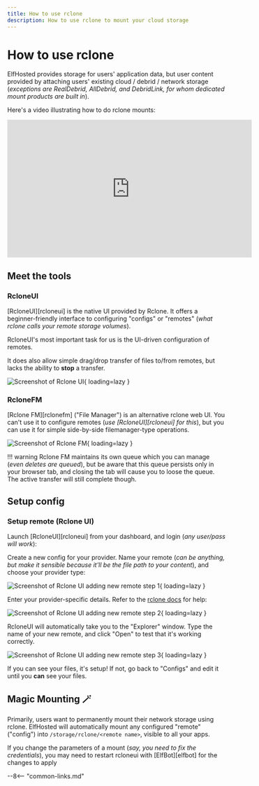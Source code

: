 ```yaml
---
title: How to use rclone
description: How to use rclone to mount your cloud storage
---
```


# How to use rclone

ElfHosted provides storage for users' application data, but user content provided by attaching users' existing cloud / debrid / network storage (*exceptions are RealDebrid, AllDebrid, and DebridLink, for whom dedicated mount products are built in*).

Here's a video illustrating how to do rclone mounts:

<iframe width="560" height="315" src="https://www.youtube.com/embed/wp6z0zTXkOI?si=sD80tgoA21xihOsb" title="YouTube video player" frameborder="0" allow="accelerometer; autoplay; clipboard-write; encrypted-media; gyroscope; picture-in-picture; web-share" referrerpolicy="strict-origin-when-cross-origin" allowfullscreen></iframe>

## Meet the tools

### RcloneUI

[RcloneUI][rcloneui] is the native UI provided by Rclone. It offers a beginner-friendly interface to configuring "configs" or "remotes" (*what rclone calls your remote storage volumes*). 

RcloneUI's most important task for us is the UI-driven configuration of remotes.

It does also allow simple drag/drop transfer of files to/from remotes, but lacks the ability to **stop** a transfer.

![Screenshot of Rclone UI](/images/screenshots/rcloneui.png){ loading=lazy }

### RcloneFM

[Rclone FM][rclonefm] ("File Manager") is an alternative rclone web UI. You can't use it to configure remotes (*use [RcloneUI][rcloneui] for this*), but you can use it for simple side-by-side filemanager-type operations.

![Screenshot of Rclone FM](/images/screenshots/rclonefm.png){ loading=lazy }

!!! warning
    Rclone FM maintains its own queue which you can manage (*even deletes are queued*), but be aware that this queue persists only in your browser tab, and closing the tab will cause you to loose the queue. The active transfer will still complete though.

## Setup config

### Setup remote (Rclone UI)

Launch [RcloneUI][rcloneui] from your dashboard, and login (*any user/pass will work*):

Create a new config for your provider. Name your remote (*can be anything, but make it sensible because it'll be the file path to your content*), and choose your provider type:

![Screenshot of Rclone UI adding new remote step 1](/images/rcloneui-example-1.png){ loading=lazy }

Enter your provider-specific details. Refer to the [rclone docs](https://rclone.org/overview/) for help:

![Screenshot of Rclone UI adding new remote step 2](/images/rcloneui-example-2.png){ loading=lazy }

RcloneUI will automatically take you to the "Explorer" window. Type the name of your new remote, and click "Open" to test that it's working correctly.

![Screenshot of Rclone UI adding new remote step 3](/images/rcloneui-example-3.png){ loading=lazy }

If you can see your files, it's setup! If not, go back to "Configs" and edit it until you **can** see your files.

## Magic Mounting 🪄

Primarily, users want to permanently mount their network storage using rclone. ElfHosted will automatically mount any configured "remote" ("config") into `/storage/rclone/<remote name>`, visible to all your apps.

If you change the parameters of a mount (*say, you need to fix the credentials*), you may need to restart rcloneui with [ElfBot][elfbot] for the changes to apply

--8<-- "common-links.md"